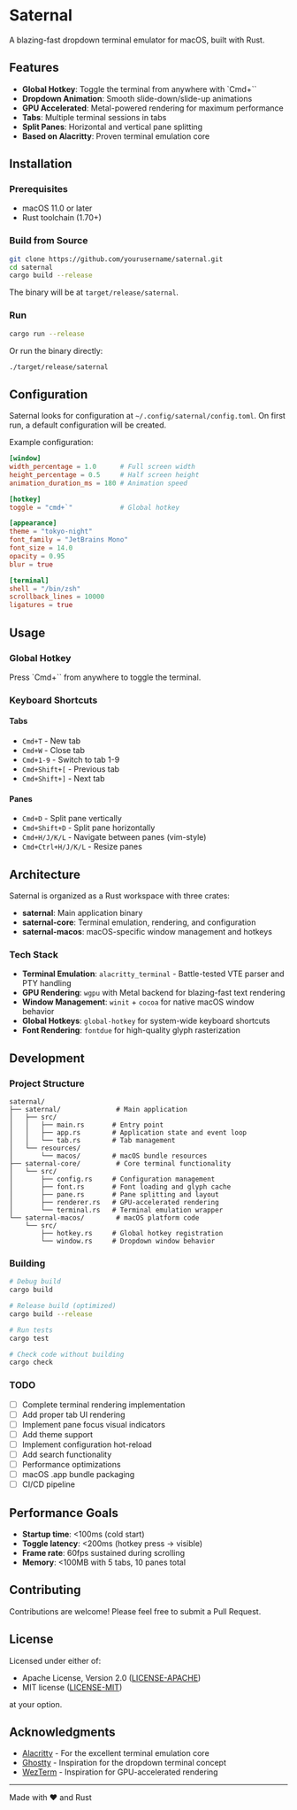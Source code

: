 # Saternal

A blazing-fast dropdown terminal emulator for macOS, built with Rust.

## Features

- **Global Hotkey**: Toggle the terminal from anywhere with `Cmd+\``
- **Dropdown Animation**: Smooth slide-down/slide-up animations
- **GPU Accelerated**: Metal-powered rendering for maximum performance
- **Tabs**: Multiple terminal sessions in tabs
- **Split Panes**: Horizontal and vertical pane splitting
- **Based on Alacritty**: Proven terminal emulation core

## Installation

### Prerequisites

- macOS 11.0 or later
- Rust toolchain (1.70+)

### Build from Source

```bash
git clone https://github.com/yourusername/saternal.git
cd saternal
cargo build --release
```

The binary will be at `target/release/saternal`.

### Run

```bash
cargo run --release
```

Or run the binary directly:

```bash
./target/release/saternal
```

## Configuration

Saternal looks for configuration at `~/.config/saternal/config.toml`. On first run, a default configuration will be created.

Example configuration:

```toml
[window]
width_percentage = 1.0      # Full screen width
height_percentage = 0.5     # Half screen height
animation_duration_ms = 180 # Animation speed

[hotkey]
toggle = "cmd+`"            # Global hotkey

[appearance]
theme = "tokyo-night"
font_family = "JetBrains Mono"
font_size = 14.0
opacity = 0.95
blur = true

[terminal]
shell = "/bin/zsh"
scrollback_lines = 10000
ligatures = true
```

## Usage

### Global Hotkey

Press `Cmd+\`` from anywhere to toggle the terminal.

### Keyboard Shortcuts

#### Tabs
- `Cmd+T` - New tab
- `Cmd+W` - Close tab
- `Cmd+1-9` - Switch to tab 1-9
- `Cmd+Shift+[` - Previous tab
- `Cmd+Shift+]` - Next tab

#### Panes
- `Cmd+D` - Split pane vertically
- `Cmd+Shift+D` - Split pane horizontally
- `Cmd+H/J/K/L` - Navigate between panes (vim-style)
- `Cmd+Ctrl+H/J/K/L` - Resize panes

## Architecture

Saternal is organized as a Rust workspace with three crates:

- **saternal**: Main application binary
- **saternal-core**: Terminal emulation, rendering, and configuration
- **saternal-macos**: macOS-specific window management and hotkeys

### Tech Stack

- **Terminal Emulation**: `alacritty_terminal` - Battle-tested VTE parser and PTY handling
- **GPU Rendering**: `wgpu` with Metal backend for blazing-fast text rendering
- **Window Management**: `winit` + `cocoa` for native macOS window behavior
- **Global Hotkeys**: `global-hotkey` for system-wide keyboard shortcuts
- **Font Rendering**: `fontdue` for high-quality glyph rasterization

## Development

### Project Structure

```
saternal/
├── saternal/              # Main application
│   ├── src/
│   │   ├── main.rs       # Entry point
│   │   ├── app.rs        # Application state and event loop
│   │   └── tab.rs        # Tab management
│   └── resources/
│       └── macos/        # macOS bundle resources
├── saternal-core/         # Core terminal functionality
│   └── src/
│       ├── config.rs     # Configuration management
│       ├── font.rs       # Font loading and glyph cache
│       ├── pane.rs       # Pane splitting and layout
│       ├── renderer.rs   # GPU-accelerated rendering
│       └── terminal.rs   # Terminal emulation wrapper
└── saternal-macos/        # macOS platform code
    └── src/
        ├── hotkey.rs     # Global hotkey registration
        └── window.rs     # Dropdown window behavior
```

### Building

```bash
# Debug build
cargo build

# Release build (optimized)
cargo build --release

# Run tests
cargo test

# Check code without building
cargo check
```

### TODO

- [ ] Complete terminal rendering implementation
- [ ] Add proper tab UI rendering
- [ ] Implement pane focus visual indicators
- [ ] Add theme support
- [ ] Implement configuration hot-reload
- [ ] Add search functionality
- [ ] Performance optimizations
- [ ] macOS .app bundle packaging
- [ ] CI/CD pipeline

## Performance Goals

- **Startup time**: <100ms (cold start)
- **Toggle latency**: <200ms (hotkey press → visible)
- **Frame rate**: 60fps sustained during scrolling
- **Memory**: <100MB with 5 tabs, 10 panes total

## Contributing

Contributions are welcome! Please feel free to submit a Pull Request.

## License

Licensed under either of:

- Apache License, Version 2.0 ([LICENSE-APACHE](LICENSE-APACHE))
- MIT license ([LICENSE-MIT](LICENSE-MIT))

at your option.

## Acknowledgments

- [Alacritty](https://github.com/alacritty/alacritty) - For the excellent terminal emulation core
- [Ghostty](https://ghostty.org/) - Inspiration for the dropdown terminal concept
- [WezTerm](https://wezfurlong.org/wezterm/) - Inspiration for GPU-accelerated rendering

---

Made with ❤️ and Rust

